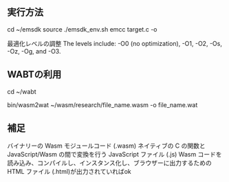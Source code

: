 ## 実行方法
cd ~/emsdk
source ./emsdk_env.sh
emcc target.c -o

最適化レベルの調整
The levels include: -O0 (no optimization), -O1, -O2, -Os, -Oz, -Og, and -O3.

## WABTの利用
cd ~/wabt

bin/wasm2wat ~/wasm/research/file_name.wasm -o file_name.wat
## 補足
バイナリーの Wasm モジュールコード (.wasm)
ネイティブの C の関数と JavaScript/Wasm の間で変換を行う JavaScript ファイル (.js)
Wasm コードを読み込み、コンパイルし、インスタンス化し、ブラウザーに出力するための HTML ファイル (.html)が出力されていればok


